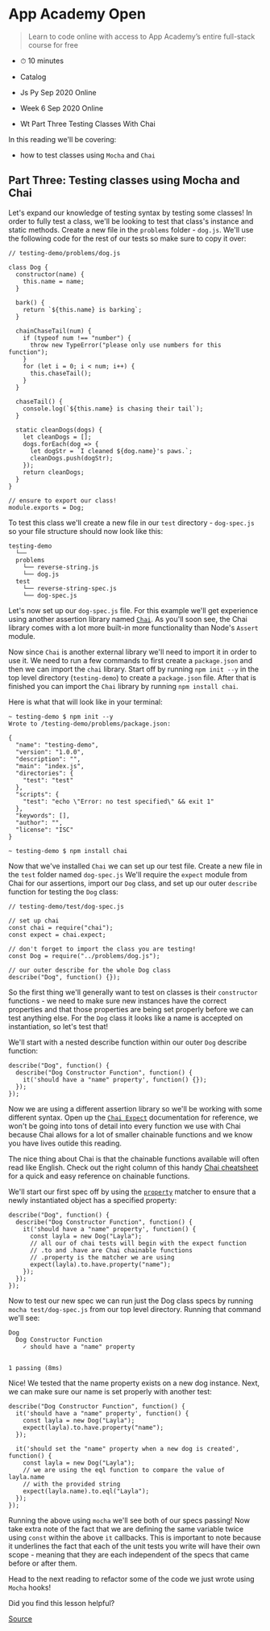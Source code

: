 # App Academy Open

> Learn to code online with access to App Academy’s entire full-stack course for free

- ⏱ 10 minutes

- Catalog
- Js Py Sep 2020 Online
- Week 6 Sep 2020 Online
- Wt Part Three Testing Classes With Chai

In this reading we'll be covering:

- how to test classes using `Mocha` and `Chai`

## Part Three: Testing classes using Mocha and Chai

Let's expand our knowledge of testing syntax by testing some classes! In order to fully test a class, we'll be looking to test that class's instance and static methods. Create a new file in the `problems` folder - `dog.js`. We'll use the following code for the rest of our tests so make sure to copy it over:

    // testing-demo/problems/dog.js

    class Dog {
      constructor(name) {
        this.name = name;
      }

      bark() {
        return `${this.name} is barking`;
      }

      chainChaseTail(num) {
        if (typeof num !== "number") {
          throw new TypeError("please only use numbers for this function");
        }
        for (let i = 0; i < num; i++) {
          this.chaseTail();
        }
      }

      chaseTail() {
        console.log(`${this.name} is chasing their tail`);
      }

      static cleanDogs(dogs) {
        let cleanDogs = [];
        dogs.forEach(dog => {
          let dogStr = `I cleaned ${dog.name}'s paws.`;
          cleanDogs.push(dogStr);
        });
        return cleanDogs;
      }
    }

    // ensure to export our class!
    module.exports = Dog;

To test this class we'll create a new file in our `test` directory - `dog-spec.js` so your file structure should now look like this:

    testing-demo
      └──
      problems
        └── reverse-string.js
        └── dog.js
      test
        └── reverse-string-spec.js
        └── dog-spec.js

Let's now set up our `dog-spec.js` file. For this example we'll get experience using another assertion library named [`Chai`](https://www.chaijs.com/). As you'll soon see, the Chai library comes with a lot more built-in more functionality than Node's `Assert` module.

Now since `Chai` is another external library we'll need to import it in order to use it. We need to run a few commands to first create a `package.json` and then we can import the `chai` library. Start off by running `npm init --y` in the top level directory (`testing-demo`) to create a `package.json` file. After that is finished you can import the `Chai` library by running `npm install chai`.

Here is what that will look like in your terminal:

    ~ testing-demo $ npm init --y
    Wrote to /testing-demo/problems/package.json:

    {
      "name": "testing-demo",
      "version": "1.0.0",
      "description": "",
      "main": "index.js",
      "directories": {
        "test": "test"
      },
      "scripts": {
        "test": "echo \"Error: no test specified\" && exit 1"
      },
      "keywords": [],
      "author": "",
      "license": "ISC"
    }

    ~ testing-demo $ npm install chai

Now that we've installed `Chai` we can set up our test file. Create a new file in the `test` folder named `dog-spec.js` We'll require the `expect` module from Chai for our assertions, import our `Dog` class, and set up our outer `describe` function for testing the `Dog` class:

    // testing-demo/test/dog-spec.js

    // set up chai
    const chai = require("chai");
    const expect = chai.expect;

    // don't forget to import the class you are testing!
    const Dog = require("../problems/dog.js");

    // our outer describe for the whole Dog class
    describe("Dog", function() {});

So the first thing we'll generally want to test on classes is their `constructor` functions - we need to make sure new instances have the correct properties and that those properties are being set properly before we can test anything else. For the `Dog` class it looks like a name is accepted on instantiation, so let's test that!

We'll start with a nested describe function within our outer `Dog` describe function:

    describe("Dog", function() {
      describe("Dog Constructor Function", function() {
        it('should have a "name" property', function() {});
      });
    });

Now we are using a different assertion library so we'll be working with some different syntax. Open up the [`Chai Expect`](https://www.chaijs.com/api/bdd/) documentation for reference, we won't be going into tons of detail into every function we use with Chai because Chai allows for a lot of smaller chainable functions and we know you have lives outide this reading.

The nice thing about Chai is that the chainable functions available will often read like English. Check out the right column of this handy [Chai cheatsheet](https://devhints.io/chai) for a quick and easy reference on chainable functions.

We'll start our first spec off by using the [`property`](https://www.chaijs.com/api/bdd/#method_property) matcher to ensure that a newly instantiated object has a specified property:

    describe("Dog", function() {
      describe("Dog Constructor Function", function() {
        it('should have a "name" property', function() {
          const layla = new Dog("Layla");
          // all our of chai tests will begin with the expect function
          // .to and .have are Chai chainable functions
          // .property is the matcher we are using
          expect(layla).to.have.property("name");
        });
      });
    });

Now to test our new spec we can run just the Dog class specs by running `mocha test/dog-spec.js` from our top level directory. Running that command we'll see:

    Dog
      Dog Constructor Function
        ✓ should have a "name" property


    1 passing (8ms)

Nice! We tested that the name property exists on a new dog instance. Next, we can make sure our name is set properly with another test:

    describe("Dog Constructor Function", function() {
      it('should have a "name" property', function() {
        const layla = new Dog("Layla");
        expect(layla).to.have.property("name");
      });

      it('should set the "name" property when a new dog is created', function() {
        const layla = new Dog("Layla");
        // we are using the eql function to compare the value of layla.name
        // with the provided string
        expect(layla.name).to.eql("Layla");
      });
    });

Running the above using `mocha` we'll see both of our specs passing! Now take extra note of the fact that we are defining the same variable twice using `const` within the above `it` callbacks. This is important to note because it underlines the fact that each of the unit tests you write will have their own scope - meaning that they are each independent of the specs that came before or after them.

Head to the next reading to refactor some of the code we just wrote using `Mocha` hooks!

Did you find this lesson helpful?

[Source](https://open.appacademy.io/learn/js-py---sep-2020-online/week-6-sep-2020-online/wt-part-three--testing-classes-with-chai)
